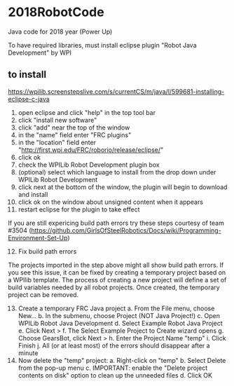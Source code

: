 # 2018RobotCode
Java code for 2018 year (Power Up)

To have required libraries, must install eclipse plugin "Robot Java Development" by WPI

to install
--------------
https://wpilib.screenstepslive.com/s/currentCS/m/java/l/599681-installing-eclipse-c-java

1. open eclipse and click "help" in the top tool bar
2. click "install new software" 
3. click "add" near the top of the window
4. in the "name" field enter "FRC plugins"
5. in the "location" field enter "http://first.wpi.edu/FRC/roborio/release/eclipse/"
6. click ok
7. check the WPILib Robot Development plugin box 
8. (optional) select which language to install from the drop down under WPILib Robot Development
9. click next at the bottom of the window, the plugin will begin to download and install
10. click ok on the window about unsigned content when it appears 
11. restart eclipse for the plugin to take effect


If you are still expericing build path errors try these steps courtesy of team #3504 (https://github.com/GirlsOfSteelRobotics/Docs/wiki/Programming-Environment-Set-Up)

12. Fix build path errors

The projects imported in the step above might all show build path errors. If you see this issue, it can be fixed by creating a temporary project based on a WPIlib template. The process of creating a new project will define a set of build variables needed by all robot projects. Once created, the temporary project can be removed.

13. Create a temporary FRC Java project
    a. From the File menu, choose New...
    b. In the submenu, choose Project (NOT Java Project!)
    c. Open WPILib Robot Java Development
    d. Select Example Robot Java Project
    e. Click Next >
    f. The Select Example Project to Create wizard opens
    g. Choose GearsBot, click Next >
    h. Enter the Project Name "temp"
    i. Click Finish
    j. All (or at least most) of the errors should disappear after a minute
14. Now delete the "temp" project:
    a. Right-click on "temp"
    b. Select Delete from the pop-up menu
    c. IMPORTANT: enable the "Delete project contents on disk" option to clean up the unneeded files
    d. Click OK
